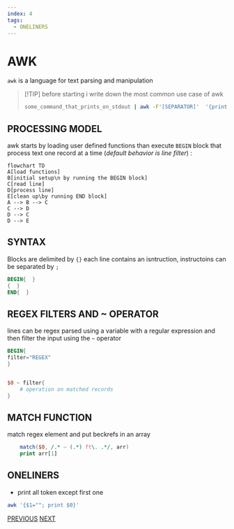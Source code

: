 ```yaml
---
index: 4
tags:
  - ONELINERS
---
```

# AWK

`awk` is a language for text parsing and manipulation

>[!TIP] before starting i write down the most common use case of awk
>```bash
>some_command_that_prints_on_stdout | awk -F'[SEPARATOR]'  '{print $[FIELD]}'
>```

## PROCESSING MODEL

awk starts by loading user defined functions than execute `BEGIN` block that process text one record at a time (*default behavior is line filter*) :

```mermaid
flowchart TD
A[load functions]
B[initial setup\n by running the BEGIN block]
C[read line]
D[process line]
E[clean up\by running END block]
A --> B --> C
C --> D
D --> C
D --> E
```

## SYNTAX

Blocks are delimited by `{}` each line contains an isntruction, instructoins can be separated by `;`

```awk
BEGIN{  }
{  }
END{  }
```

## REGEX FILTERS AND ~ OPERATOR

lines can be regex parsed using a variable with a regular expression and then filter the input using the `~` operator

```awk
BEGIN{
filter="REGEX"
}


$0 ~ filter{
    # operation on matched records
}
```

## MATCH FUNCTION

match regex element and put beckrefs in an array

```awk
    match($0, /.* — (.*) ft\. .*/, arr)
    print arr[1]
```

## ONELINERS

- print all token except first one

```bash
awk '{$1=""; print $0}'
```

[PREVIOUS](pages/bash_automation/SETUP_HETZNER_STORAGEBOX_BACKUP.md) [NEXT](pages/bash_automation/SNMP_V3_QUERY.md)
